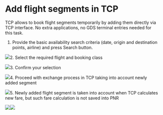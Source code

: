 # Add flight segments in TCP

TCP allows to book flight segments temporarily by adding them directly via TCP interface. No extra applications, no GDS terminal entries needed for this task.

1. Provide the basic availability search criteria \(date, origin and destination points, airline\) and press Search button.

![](../.gitbook/assets/search.png)2. Select the required flight and booking class

![](../.gitbook/assets/flightselection.png)3. Confirm your selection

![](../.gitbook/assets/confirmsegmentselection.png)4. Proceed with exchange process in TCP taking into account newly added segment

![](../.gitbook/assets/segmentadded.png)5. Newly added flight segment is taken into account when TCP calculates new fare, but such fare calculation is not saved into PNR

![](../.gitbook/assets/exchange-using-flight-segment.png)![](../.gitbook/assets/informativecalculation.png)

